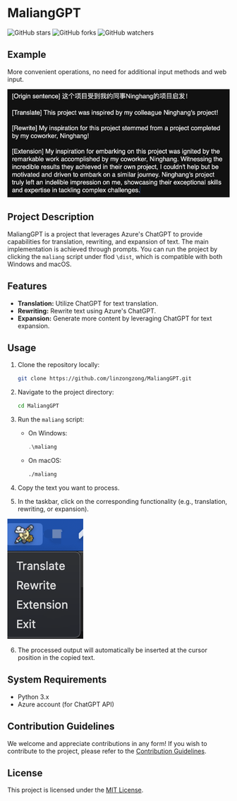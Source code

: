 
# MaliangGPT

![GitHub stars](https://img.shields.io/github/stars/linzongzong/MaliangGPT?style=social)
![GitHub forks](https://img.shields.io/github/forks/linzongzong/MaliangGPT?style=social)
![GitHub watchers](https://img.shields.io/github/watchers/linzongzong/MaliangGPT?style=social)

## Example
More convenient operations, no need for additional input methods and web input.

![Finshed in chatbox](example.png)

## Project Description

MaliangGPT is a project that leverages Azure's ChatGPT to provide capabilities for translation, rewriting, and expansion of text. The main implementation is achieved through prompts. You can run the project by clicking the `maliang` script under flod `\dist`, which is compatible with both Windows and macOS.

## Features

- **Translation:** Utilize ChatGPT for text translation.
- **Rewriting:** Rewrite text using Azure's ChatGPT.
- **Expansion:** Generate more content by leveraging ChatGPT for text expansion.

## Usage

1. Clone the repository locally:

   ```bash
   git clone https://github.com/linzongzong/MaliangGPT.git
   ```

2. Navigate to the project directory:

   ```bash
   cd MaliangGPT
   ```

3. Run the `maliang` script:

   - On Windows:

     ```powershell
     .\maliang
     ```

   - On macOS:

     ```bash
     ./maliang
     ```
4. Copy the text you want to process.

5. In the taskbar, click on the corresponding functionality (e.g., translation, rewriting, or expansion).

![Task Icon](screenshot.png)

6. The processed output will automatically be inserted at the cursor position in the copied text.

## System Requirements

- Python 3.x
- Azure account (for ChatGPT API)

## Contribution Guidelines

We welcome and appreciate contributions in any form! If you wish to contribute to the project, please refer to the [Contribution Guidelines](CONTRIBUTING.md).

## License

This project is licensed under the [MIT License](LICENSE).

